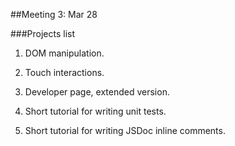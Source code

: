 ##Meeting 3: Mar 28

###Projects list

1. DOM manipulation.

2. Touch interactions.

3. Developer page, extended version.

4. Short tutorial for writing unit tests.

5. Short tutorial for writing JSDoc inline comments.